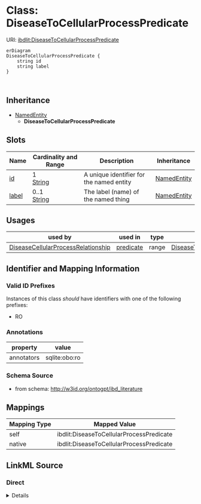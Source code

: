 

# Class: DiseaseToCellularProcessPredicate



URI: [ibdlit:DiseaseToCellularProcessPredicate](http://w3id.org/ontogpt/ibd_literature/DiseaseToCellularProcessPredicate)



```mermaid
erDiagram
DiseaseToCellularProcessPredicate {
    string id  
    string label  
}



```




## Inheritance
* [NamedEntity](NamedEntity.md)
    * **DiseaseToCellularProcessPredicate**



## Slots

| Name | Cardinality and Range | Description | Inheritance |
| ---  | --- | --- | --- |
| [id](id.md) | 1 <br/> [String](String.md) | A unique identifier for the named entity | [NamedEntity](NamedEntity.md) |
| [label](label.md) | 0..1 <br/> [String](String.md) | The label (name) of the named thing | [NamedEntity](NamedEntity.md) |





## Usages

| used by | used in | type | used |
| ---  | --- | --- | --- |
| [DiseaseCellularProcessRelationship](DiseaseCellularProcessRelationship.md) | [predicate](predicate.md) | range | [DiseaseToCellularProcessPredicate](DiseaseToCellularProcessPredicate.md) |






## Identifier and Mapping Information


### Valid ID Prefixes

Instances of this class *should* have identifiers with one of the following prefixes:

* RO






### Annotations

| property | value |
| --- | --- |
| annotators | sqlite:obo:ro || prompt | the name of the type of relationship between a disease and a cellular process. |



### Schema Source


* from schema: http://w3id.org/ontogpt/ibd_literature





## Mappings

| Mapping Type | Mapped Value |
| ---  | ---  |
| self | ibdlit:DiseaseToCellularProcessPredicate |
| native | ibdlit:DiseaseToCellularProcessPredicate |





## LinkML Source

<!-- TODO: investigate https://stackoverflow.com/questions/37606292/how-to-create-tabbed-code-blocks-in-mkdocs-or-sphinx -->

### Direct

<details>
```yaml
name: DiseaseToCellularProcessPredicate
id_prefixes:
- RO
annotations:
  annotators:
    tag: annotators
    value: sqlite:obo:ro
  prompt:
    tag: prompt
    value: the name of the type of relationship between a disease and a cellular process.
from_schema: http://w3id.org/ontogpt/ibd_literature
is_a: NamedEntity

```
</details>

### Induced

<details>
```yaml
name: DiseaseToCellularProcessPredicate
id_prefixes:
- RO
annotations:
  annotators:
    tag: annotators
    value: sqlite:obo:ro
  prompt:
    tag: prompt
    value: the name of the type of relationship between a disease and a cellular process.
from_schema: http://w3id.org/ontogpt/ibd_literature
is_a: NamedEntity
attributes:
  id:
    name: id
    annotations:
      prompt.skip:
        tag: prompt.skip
        value: 'true'
    description: A unique identifier for the named entity
    comments:
    - this is populated during the grounding and normalization step
    from_schema: http://w3id.org/ontogpt/ibd_literature
    rank: 1000
    identifier: true
    alias: id
    owner: DiseaseToCellularProcessPredicate
    domain_of:
    - NamedEntity
    - Publication
    range: string
    required: true
  label:
    name: label
    annotations:
      owl:
        tag: owl
        value: AnnotationProperty, AnnotationAssertion
    description: The label (name) of the named thing
    from_schema: http://w3id.org/ontogpt/ibd_literature
    aliases:
    - name
    rank: 1000
    slot_uri: rdfs:label
    alias: label
    owner: DiseaseToCellularProcessPredicate
    domain_of:
    - NamedEntity
    range: string

```
</details>